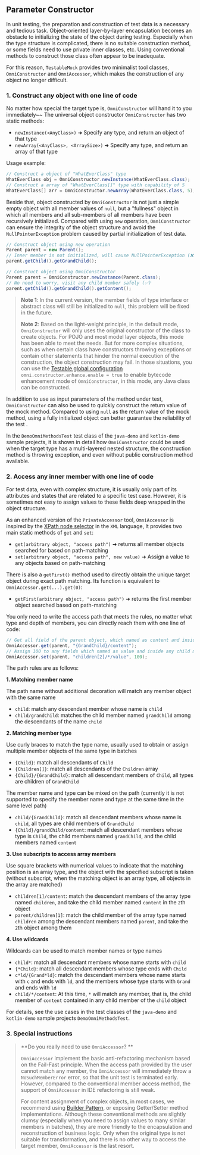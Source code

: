 Parameter Constructor
---

In unit testing, the preparation and construction of test data is a necessary and tedious task. Object-oriented layer-by-layer encapsulation becomes an obstacle to initializing the state of the object during testing. Especially when the type structure is complicated, there is no suitable construction method, or some fields need to use private inner classes, etc. Using conventional methods to construct those class often appear to be inadequate.

For this reason, `TestableMock` provides two minimalist tool classes, `OmniConstructor` and `OmniAccessor`, which makes the construction of any object no longer difficult.

### 1. Construct any object with one line of code

No matter how special the target type is, `OmniConstructor` will hand it to you immediately~~ The universal object constructor `OmniConstructor` has two static methods:

- `newInstance(<AnyClass>)` ➜ Specify any type, and return an object of that type
- `newArray(<AnyClass>, <ArraySize>)` ➜ Specify any type, and return an array of that type

Usage example:

```java
// Construct a object of "WhatEverClass" type
WhatEverClass obj = OmniConstructor.newInstance(WhatEverClass.class);
// Construct a array of "WhatEverClass[]" type with capability of 5
WhatEverClass[] arr = OmniConstructor.newArray(WhatEverClass.class, 5);
```

Beside that, object constructed by `OmniConstructor` is not just a simple empty object with all member values of `null`, but a "fullness" object in which all members and all sub-members of all members have been recursively initialized. Compared with using `new` operation, `OmniConstructor` can ensure the integrity of the object structure and avoid the `NullPointerException` problem caused by partial initialization of test data.

```java
// Construct object using new operation
Parent parent = new Parent();
// Inner member is not initialized, will cause NullPointerException (❌)
parent.getChild().getGrandChild();

// Construct object using OmniConstructor
Parent parent = OmniConstructor.newInstance(Parent.class);
// No need to worry, visit any child member safely (✅)
parent.getChild().getGrandChild().getContent();
```

> **Note 1**: In the current version, the member fields of type interface or abstract class will still be initialized to `null`, this problem will be fixed in the future.
>
> **Note 2**: Based on the light-weight principle, in the default mode, `OmniConstructor` will only uses the original constructor of the class to create objects. For POJO and most model layer objects, this mode has been able to meet the needs.
> But for more complex situations, such as when certain class have constructors throwing exceptions or contain other statements that hinder the normal execution of the construction, the object construction may fail.
> In those situations, you can use the [Testable global configuration](en-us/doc/javaagent-args.md) `omni.constructor.enhance.enable = true` to enable bytecode enhancement mode of `OmniConstructor`, in this mode, any Java class can be constructed.

In addition to use as input parameters of the method under test, `OmniConstructor` can also be used to quickly construct the return value of the mock method. Compared to using `null` as the return value of the mock method, using a fully initialized object can better guarantee the reliability of the test .

In the `DemoOmniMethodsTest` test class of the `java-demo` and `kotlin-demo` sample projects, it is shown in detail how `OmniConstructor` could be used when the target type has a multi-layered nested structure, the construction method is throwing exception, and even without public construction method available.

### 2. Access any inner member with one line of code

For test data, even with complex structure, it is usually only part of its attributes and states that are related to a specific test case. However, it is sometimes not easy to assign values to these fields deep wrapped in the object structure.

As an enhanced version of the `PrivateAccessor` tool, `OmniAccessor` is inspired by the [XPath node selector](https://www.w3schools.com/xml/xpath_syntax.asp) in the `XML` language, It provides two main static methods of `get` and `set`:

- `get(arbitrary object, "access path")` ➜ returns all member objects searched for based on path-matching
- `set(arbitrary object, "access path", new value)` ➜ Assign a value to any objects based on path-matching

There is also a `getFirst()` method used to directly obtain the unique target object during exact path matching. Its function is equivalent to `OmniAccessor.get(...).get(0)`:

- `getFirst(arbitrary object, "access path")` ➜ returns the first member object searched based on path-matching

You only need to write the access path that meets the rules, no matter what type and depth of members, you can directly reach them with one line of code:

```java
// Get all field of the parent object, which named as content and inside type GrandChild
OmniAccessor.get(parent, "{GrandChild}/content");
// Assign 100 to any fields which named as value and inside any child member that matches the 3rd item of the array named children
OmniAccessor.set(parent, "children[2]/*/value", 100);
```

The path rules are as follows:

**1. Matching member name**

The path name without additional decoration will match any member object with the same name

- `child`: match any descendant member whose name is `child`
- `child/grandChild`: matches the child member named `grandChild` among the descendants of the name `child`

**2. Matching member type**

Use curly braces to match the type name, usually used to obtain or assign multiple member objects of the same type in batches

- `{Child}`: match all descendants of `Child`
- `{Children[]}`: match all descendants of the `Children` array
- `{Child}/{GrandChild}`: match all descendant members of `Child`, all types are children of `GrandChild`

The member name and type can be mixed on the path (currently it is not supported to specify the member name and type at the same time in the same level path)

- `child/{GrandChild}`: match all descendant members whose name is `child`, all types are child members of `GrandChild`
- `{Child}/grandChild/content`: match all descendant members whose type is `Child`, the child members named `grandChild`, and the child members named `content`

**3. Use subscripts to access array members**

Use square brackets with numerical values to indicate that the matching position is an array type, and the object with the specified subscript is taken (without subscript, when the matching object is an array type, all objects in the array are matched)

- `children[1]/content`: match the descendant members of the array type named `children`, and take the child member named `content` in the `2`th object
- `parent/children[1]`: match the child member of the array type named `children` among the descendant members named `parent`, and take the `2`th object among them

**4. Use wildcards**

Wildcards can be used to match member names or type names

- `child*`: match all descendant members whose name starts with `child`
- `{*Child}`: match all descendant members whose type ends with `Child`
- `c*ld/{Grand*ld}`: match the descendant members whose name starts with `c` and ends with `ld`, and the members whose type starts with `Grand` and ends with `ld`
- `child/*/content`: At this time, `*` will match any member, that is, the child member of `content` contained in any child member of the `child` object

For details, see the use cases in the test classes of the `java-demo` and `kotlin-demo` sample projects `DemoOmniMethodsTest`.

### 3. Special instructions

> **Do you really need to use `OmniAccessor`? **
>
> `OmniAccessor` implement the basic anti-refactoring mechanism based on the Fail-Fast principle. When the access path provided by the user cannot match any member, the `OmniAccessor` will immediately throw a `NoSuchMemberError` error, so that the unit test is terminated early. However, compared to the conventional member access method, the support of `OmniAccessor` in IDE refactoring is still weak.
>
> For content assignment of complex objects, in most cases, we recommend using [Builder Pattern](https://www.geeksforgeeks.org/builder-pattern-in-java/), or exposing Getter/Setter method implementations. Although these conventional methods are slightly clumsy (especially when you need to assign values to many similar members in batches), they are more friendly to the encapsulation and reconstruction of business logic.
> Only when the original type is not suitable for transformation, and there is no other way to access the target member, `OmniAccessor` is the last resort.
